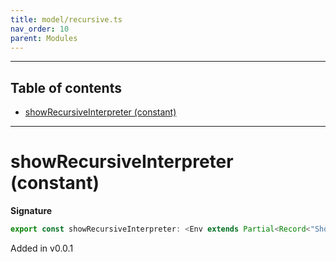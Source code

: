 ```yaml
---
title: model/recursive.ts
nav_order: 10
parent: Modules
---
```


---

<h2 class="text-delta">Table of contents</h2>

- [showRecursiveInterpreter (constant)](#showrecursiveinterpreter-constant)

---

# showRecursiveInterpreter (constant)

**Signature**

```ts
export const showRecursiveInterpreter: <Env extends Partial<Record<"ShowURI", any>>>() => ModelAlgebraRecursive1<"ShowURI", Env> = ...
```

Added in v0.0.1
